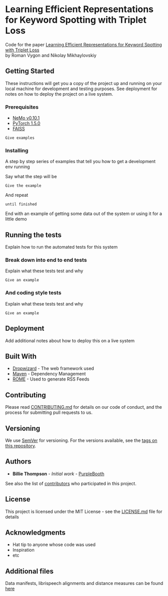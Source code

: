 # Learning Efficient Representations for Keyword Spotting with Triplet Loss

Code for the paper [Learning Efficient Representations for Keyword Spotting with Triplet Loss](https://arxiv.org/abs/2101.04792) \
by Roman Vygon and Nikolay Mikhaylovskiy

## Getting Started

These instructions will get you a copy of the project up and running on your local machine for development and testing purposes. See deployment for notes on how to deploy the project on a live system.

### Prerequisites

* [NeMo v0.10.1](https://github.com/NVIDIA/NeMo/tree/v0.10.1)
* [PyTorch 1.5.0](https://pytorch.org/get-started/previous-versions/)
* [FAISS](https://github.com/facebookresearch/faiss/blob/master/INSTALL.md)

```
Give examples
```

### Installing

A step by step series of examples that tell you how to get a development env running

Say what the step will be

```
Give the example
```

And repeat

```
until finished
```

End with an example of getting some data out of the system or using it for a little demo

## Running the tests

Explain how to run the automated tests for this system

### Break down into end to end tests

Explain what these tests test and why

```
Give an example
```

### And coding style tests

Explain what these tests test and why

```
Give an example
```

## Deployment

Add additional notes about how to deploy this on a live system

## Built With

* [Dropwizard](http://www.dropwizard.io/1.0.2/docs/) - The web framework used
* [Maven](https://maven.apache.org/) - Dependency Management
* [ROME](https://rometools.github.io/rome/) - Used to generate RSS Feeds

## Contributing

Please read [CONTRIBUTING.md](https://gist.github.com/PurpleBooth/b24679402957c63ec426) for details on our code of conduct, and the process for submitting pull requests to us.

## Versioning

We use [SemVer](http://semver.org/) for versioning. For the versions available, see the [tags on this repository](https://github.com/your/project/tags). 

## Authors

* **Billie Thompson** - *Initial work* - [PurpleBooth](https://github.com/PurpleBooth)

See also the list of [contributors](https://github.com/your/project/contributors) who participated in this project.

## License

This project is licensed under the MIT License - see the [LICENSE.md](LICENSE.md) file for details

## Acknowledgments

* Hat tip to anyone whose code was used
* Inspiration
* etc

## Additional files
Data manifests, librispeech alignments and distance measures can be found [here](https://drive.google.com/drive/folders/13pDTAPn0fzJ2Q4IOmHobry3UsDtVz4ro?usp=sharing)
